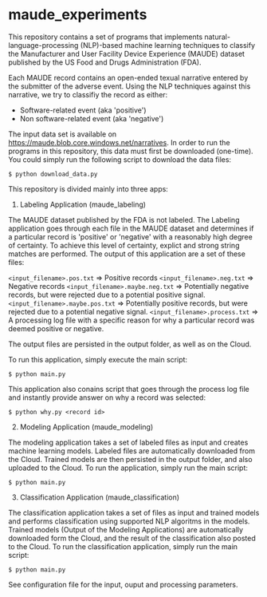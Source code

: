 # maude_experiments


This repository contains a set of programs that implements natural-language-processing (NLP)-based machine learning techniques to classify the Manufacturer and User Facility Device Experience (MAUDE) dataset published by the US Food and Drugs Administration (FDA).

Each MAUDE record contains an open-ended texual narrative entered by the submitter of the adverse event. Using the NLP techniques against this narrative, we try to classifiy the record as either:

* Software-related event (aka 'positive')
* Non software-related event (aka 'negative')

The input data set is available on https://maude.blob.core.windows.net/narratives. In order to run the programs in this repository, this data must first be downloaded (one-time). You could simply run the following script to download the data files:

```
$ python download_data.py 
```


This repository is divided mainly into three apps:

1. Labeling Application (maude_labeling)

The MAUDE dataset published by the FDA is not labeled. The Labeling application goes through each file in the MAUDE dataset and determines if a particular record is 'positive' or 'negative' with a reasonably high degree of certainty. To achieve this level of certainty, explict and strong string matches are performed. The output of this application are a set of these files:

`<input_filename>.pos.txt` => Positive records
`<input_filename>.neg.txt` => Negative records
`<input_filename>.maybe.neg.txt` => Potentially negative records, but were rejected due to a potential positive signal.
`<input_filename>.maybe.pos.txt` => Potentially positive records, but were rejected due to a potential negative signal.
`<input_filename>.process.txt` => A processing log file with a specific reason for why a particular record was deemed positive or negative.

The output files are persisted in the output folder, as well as on the Cloud.

To run this application, simply execute the main script:
```
$ python main.py
```

This application also conains script that goes through the process log file and instantly provide answer on why a record was selected:

```
$ python why.py <record id>
```


2. Modeling Application (maude_modeling)

The modeling application takes a set of labeled files as input and creates machine learning models. Labeled files are automatically downloaded from the Cloud. Trained models are then persisted in the output folder, and also uploaded to the Cloud. To run the application, simply run the main script:

```
$ python main.py
```

3. Classification Application (maude_classification)

The classification application takes a set of files as input and trained models and performs classification using supported NLP algoritms in the models. Trained models (Output of the Modeling Applications) are automatically downloaded form the Cloud, and the result of the classification also posted to the Cloud. To run the classification application, simply run the main script:

```
$ python main.py
```

See configuration file for the input, ouput and processing parameters.
